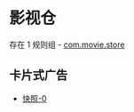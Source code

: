 # 影视仓

存在 1 规则组 - [com.movie.store](/src/apps/com.movie.store.ts)

## 卡片式广告

- [快照-0](https://i.gkd.li/import/13476107)
